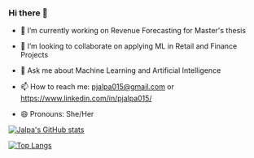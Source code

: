 ### Hi there 👋

<!--
**jalpa015/jalpa015** is a ✨ _special_ ✨ repository because its `README.md` (this file) appears on your GitHub profile.

Here are some ideas to get you started:
- ⚡ Fun fact: ...
- 🤔 I’m looking for help with ...
- 🌱 I’m currently learning ...
-->

- 🔭 I’m currently working on Revenue Forecasting for Master's thesis

- 👯 I’m looking to collaborate on applying ML in Retail and Finance Projects

- 💬 Ask me about Machine Learning and Artificial Intelligence

- 📫 How to reach me: pjalpa015@gmail.com or https://www.linkedin.com/in/pjalpa015/

- 😄 Pronouns: She/Her



 [![Jalpa's GitHub stats](https://github-readme-stats.vercel.app/api?username=jalpa015&show_icons=true&theme=dracula)](https://github.com/jalpa015/github-readme-stats)

 [![Top Langs](https://github-readme-stats.vercel.app/api/top-langs/?username=jalpa015&hide=php&theme=dracula&langs_count=8&layout=compact)](https://github.com/jalpa015/github-readme-stats)

 <!-- [![Readme Card](https://github-readme-stats.vercel.app/api/pin/?username=Pujarini&repo=github-readme-stats)](https://github.com/Pujarini/github-readme-stats) -->
